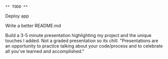 `** TODO **`

<!-- Add todos too quick doesn't allow them to be deleted for some reason. This might be fixed. -->

<!-- On horizontal mobile view, deleting todos jumps the page to the top for some reason -->

<!-- Update all PropTypes -->

<!-- Look into how to dynamically create new routes/todo lists. That would be a stunning feat. Not necessary though

DRY. Turn repeated code into reusable components.

Add priority tasking

Add completed checkbox -->

<!-- Remove all commented out code. Search every file -->

Deploy app

Write a better README.md

Build a 3-5 minute presentation highlighting my project and the unique touches I added. Not a graded presentation so its chill. "Presentations are an opportunity to practice talking about your code/process and to celebrate all you've learned and accomplished."

<!-- The variable isReverse stays in it's direction when choosing a new sort pattern. Fix this to make it ascending when switching to new sort pattern. -->

<!-- Move API requests to their own file -->

<!-- Make accessible with tab index and aria read and aria hidden when not visible -->

<!-- Organize files by Component, style, and functions? All in larger component files? -->

<!-- Add comments to complex functions only -->

<!-- Make the delete button actually delete the item in the airtable app -->

<!-- Add different sort buttons -->

<!-- Sort by created time -->

<!-- Add an up or down arrow on the sort buttons -->

<!-- Add a down chevron instead of a colon after "Sort by" -->

<!-- Or make a dropdown list for sorting options -->

<!-- When you add a todo, make it auto sort -->

<!-- Have the sort type remembered in the local storage or have default sort be Created By date -->

<!-- Give a smaller scale when you click a button or sort type -->

<!-- Add Prop Types to the TodoContainer.jsx -->
